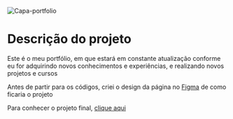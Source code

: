 ![Capa-portfolio](https://user-images.githubusercontent.com/81364355/231752688-59558ccd-14dc-45c4-a746-ba63cb49df97.PNG)

# Descrição do projeto

Este é o meu portfólio, em que estará em constante atualização conforme eu for adquirindo novos conhecimentos e experiências, e realizando novos projetos e cursos

Antes de partir para os códigos, criei o design da página no [Figma](https://www.figma.com/file/wDZiDjzwjoWwd1pVtiOhhk/Portf%C3%B3lio?node-id=0%3A1) de como ficaria o projeto

Para conhecer o projeto final, [clique aqui](https://wilsonsdr.github.io/portfolio/)


